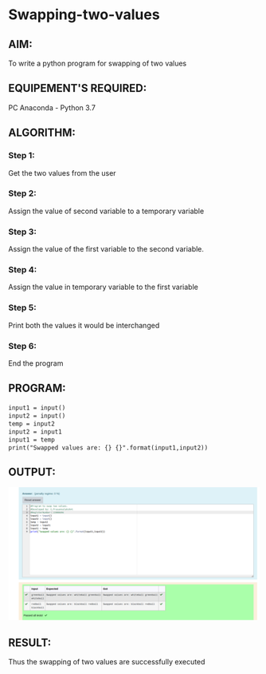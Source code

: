 # Swapping-two-values
## AIM:
To write a python program for swapping of two values

## EQUIPEMENT'S REQUIRED: 
PC
Anaconda - Python 3.7

## ALGORITHM: 
### Step 1:
Get the two values from the user
### Step 2: 
Assign the value of second variable to a temporary variable 
### Step 3: 
Assign the value of the first variable to the second variable.
### Step 4:  
Assign the value in temporary variable to the first variable
### Step 5: 
Print both the values it would be interchanged
### Step 6: 
End the program

## PROGRAM:
```
input1 = input()
input2 = input()
temp = input2
input2 = input1
input1 = temp
print("Swapped values are: {} {}".format(input1,input2))
```

## OUTPUT:
![OUTPUT](./images/pythonass.png)

## RESULT:
Thus the swapping of two values are successfully executed



